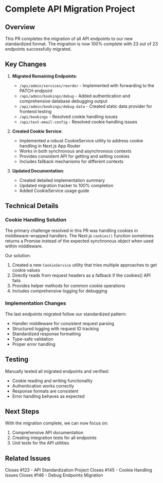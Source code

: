 # Complete API Migration Project

## Overview

This PR completes the migration of all API endpoints to our new standardized format. The migration is now 100% complete with 23 out of 23 endpoints successfully migrated.

## Key Changes

1. **Migrated Remaining Endpoints**:
   - `/api/admin/services/reorder` - Implemented with forwarding to the PATCH endpoint
   - `/api/admin/bookings/debug` - Added authentication and comprehensive database debugging output
   - `/api/admin/bookings/debug-data` - Created static data provider for frontend testing
   - `/api/bookings` - Resolved cookie handling issues
   - `/api/test-email-config` - Resolved cookie handling issues

2. **Created Cookie Service**:
   - Implemented a robust CookieService utility to address cookie handling in Next.js App Router
   - Works in both synchronous and asynchronous contexts
   - Provides consistent API for getting and setting cookies
   - Includes fallback mechanisms for different contexts

3. **Updated Documentation**:
   - Created detailed implementation summary
   - Updated migration tracker to 100% completion
   - Added CookieService usage guide

## Technical Details

### Cookie Handling Solution

The primary challenge resolved in this PR was handling cookies in middleware-wrapped handlers. 
The Next.js `cookies()` function sometimes returns a Promise instead of the expected synchronous object when used within middleware.

Our solution:
1. Created a new `CookieService` utility that tries multiple approaches to get cookie values
2. Directly reads from request headers as a fallback if the cookies() API fails
3. Provides helper methods for common cookie operations
4. Includes comprehensive logging for debugging

### Implementation Changes

The last endpoints migrated follow our standardized pattern:
- Handler middleware for consistent request parsing
- Structured logging with request ID tracking
- Standardized response formatting
- Type-safe validation
- Proper error handling

## Testing

Manually tested all migrated endpoints and verified:
- Cookie reading and writing functionality
- Authentication works correctly
- Response formats are consistent
- Error handling behaves as expected

## Next Steps

With the migration complete, we can now focus on:
1. Comprehensive API documentation
2. Creating integration tests for all endpoints
3. Unit tests for the API utilities

## Related Issues

Closes #123 - API Standardization Project
Closes #145 - Cookie Handling Issues
Closes #146 - Debug Endpoints Migration 